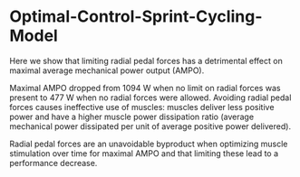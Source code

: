 # Optimal-Control-Sprint-Cycling-Model
Here we show that limiting radial pedal forces has a detrimental effect on maximal average mechanical power output (AMPO).

Maximal AMPO dropped from 1094 W when no limit on radial forces was present to 477 W when no radial forces were allowed. 
Avoiding radial pedal forces causes ineffective use of muscles: muscles deliver less positive power and have a higher muscle power dissipation ratio (average mechanical power dissipated per unit of average positive power delivered). 

Radial pedal forces are an unavoidable byproduct when optimizing muscle stimulation over time for maximal AMPO and that limiting these lead to a performance decrease. 
